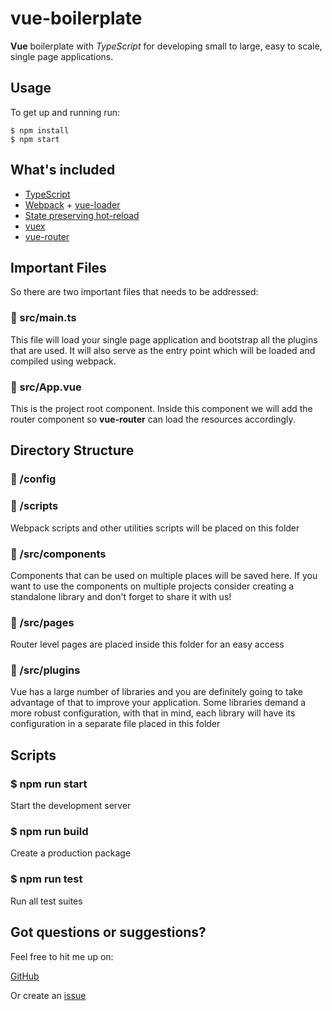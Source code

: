 # vue-boilerplate

**Vue** boilerplate with *TypeScript* for developing small to large, easy to scale, single page applications.

## Usage

To get up and running run:

```
$ npm install
$ npm start
```

## What's included

- [TypeScript][TYPESCRIPT]
- [Webpack][WEBPACK] + [vue-loader][VUE_LOADER]
- [State preserving hot-reload][HOT_RELOAD]
- [vuex][VUEX]
- [vue-router][VUE_ROUTER]

## Important Files

So there are two important files that needs to be addressed:

### :page_facing_up: src/main.ts

This file will load your single page application and bootstrap all the plugins that are used. It will also serve as the entry point which will be loaded and compiled using webpack.

### :page_facing_up: src/App.vue

This is the project root component. Inside this component we will add the router component so **vue-router** can load the resources accordingly.

## Directory Structure

### :open_file_folder: /config

### :open_file_folder: /scripts

Webpack scripts and other utilities scripts will be placed on this folder

### :open_file_folder: /src/components

Components that can be used on multiple places will be saved here. If you want to use the components on multiple projects consider creating a standalone library and don't forget to share it with us!

### :open_file_folder: /src/pages

Router level pages are placed inside this folder for an easy access

### :open_file_folder: /src/plugins

Vue has a large number of libraries and you are definitely going to take advantage of that to improve your application. Some libraries demand a more robust configuration, with that in mind, each library will have its configuration in a separate file placed in this folder

## Scripts

### $ npm run start

Start the development server

### $ npm run build

Create a production package

### $ npm run test

Run all test suites

## Got questions or suggestions?

Feel free to hit me up on:

[GitHub](GITHUB)

Or create an [issue][ISSUES]

[TYPESCRIPT]: https://www.typescriptlang.org/
[VUEX]: https://vuex.vuejs.org/
[VUE_ROUTER]: https://router.vuejs.org
[VUE_LOADER]: https://vue-loader.vuejs.org
[WEBPACK]: https://webpack.js.org/
[HOT_RELOAD]: https://vue-loader.vuejs.org/en/features/hot-reload.html
[GITHUB]: https://github.com/jpauloamartins
[ISSUES]: https://github.com/kadro/vue-boilerplate/issues